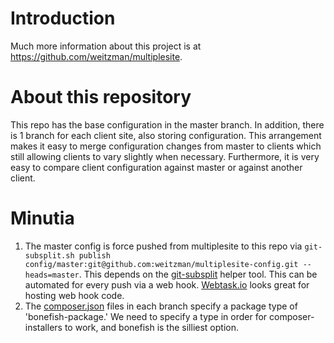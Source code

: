 Introduction
================
Much more information about this project is at https://github.com/weitzman/multiplesite.

About this repository
================
 This repo has the base configuration in the master branch. In addition, there is 1 branch for each client site, also storing configuration. This arrangement makes it easy to merge configuration changes from master to clients which still allowing clients to vary slightly when necessary. Furthermore, it is very easy to compare client configuration against master or against another client.

 Minutia
 ==============

 1. The master config is force pushed from multiplesite to this repo via `git-subsplit.sh publish config/master:git@github.com:weitzman/multiplesite-config.git --heads=master`. This depends on the [git-subsplit](https://github.com/dflydev/git-subsplit/) helper tool. This can be automated for every push via a web hook. [Webtask.io](https://webtask.io/) looks great for hosting web hook code.
 1. The [composer.json](https://github.com/weitzman/multiplesite-config/blob/alpha/composer.json) files in each branch specify a package type of 'bonefish-package.' We need to specify a type in order for composer-installers to work, and bonefish is the silliest option.